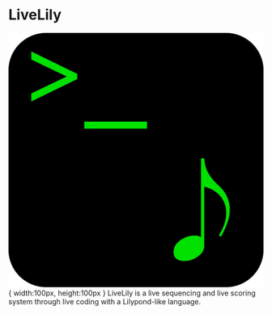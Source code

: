 # LiveLily
![LiveLily logo](livelily/bin/data/livelily_logo.png?raw=true){ width:100px, height:100px }
LiveLily is a live sequencing and live scoring system through live coding with a Lilypond-like language.
